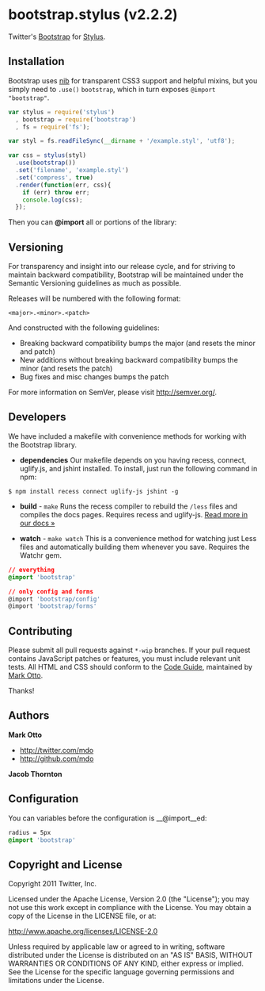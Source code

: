 # bootstrap.stylus (v2.2.2)

Twitter's [Bootstrap](https://github.com/twitter/bootstrap) for [Stylus](https://github.com/learnboost/stylus).


## Installation

Bootstrap uses [nib](https://github.com/visionmedia/nib) for transparent CSS3 support and helpful mixins, but you simply need to `.use()` `bootstrap`, which in turn exposes `@import "bootstrap"`.

```js
var stylus = require('stylus')
  , bootstrap = require('bootstrap')
  , fs = require('fs');

var styl = fs.readFileSync(__dirname + '/example.styl', 'utf8');

var css = stylus(styl)
  .use(bootstrap())
  .set('filename', 'example.styl')
  .set('compress', true)
  .render(function(err, css){
    if (err) throw err;
    console.log(css);
  });
```

Then you can __@import__ all or portions of the library:

## Versioning

For transparency and insight into our release cycle, and for striving to maintain backward compatibility, Bootstrap will be maintained under the Semantic Versioning guidelines as much as possible.

Releases will be numbered with the following format:

`<major>.<minor>.<patch>`

And constructed with the following guidelines:

* Breaking backward compatibility bumps the major (and resets the minor and patch)
* New additions without breaking backward compatibility bumps the minor (and resets the patch)
* Bug fixes and misc changes bumps the patch

For more information on SemVer, please visit http://semver.org/.

## Developers

We have included a makefile with convenience methods for working with the Bootstrap library.

+ **dependencies**
Our makefile depends on you having recess, connect, uglify.js, and jshint installed. To install, just run the following command in npm:

```
$ npm install recess connect uglify-js jshint -g
```

+ **build** - `make`
Runs the recess compiler to rebuild the `/less` files and compiles the docs pages. Requires recess and uglify-js. <a href="http://twitter.github.com/bootstrap/extend.html#compiling">Read more in our docs &raquo;</a>

+ **watch** - `make watch`
This is a convenience method for watching just Less files and automatically building them whenever you save. Requires the Watchr gem.


```css
// everything
@import 'bootstrap'

// only config and forms
@import 'bootstrap/config'
@import 'bootstrap/forms'
```
## Contributing

Please submit all pull requests against `*-wip` branches. If your pull request contains JavaScript patches or features, you must include relevant unit tests. All HTML and CSS should conform to the [Code Guide](http://github.com/mdo/code-guide), maintained by [Mark Otto](http://github.com/mdo).

Thanks!



## Authors

**Mark Otto**

+ http://twitter.com/mdo
+ http://github.com/mdo

**Jacob Thornton**

## Configuration

You can variables before the configuration is __@import__ed:

```css
radius = 5px
@import 'bootstrap'
```

Copyright and License
---------------------

Copyright 2011 Twitter, Inc.

Licensed under the Apache License, Version 2.0 (the "License");
you may not use this work except in compliance with the License.
You may obtain a copy of the License in the LICENSE file, or at:

   http://www.apache.org/licenses/LICENSE-2.0

Unless required by applicable law or agreed to in writing, software
distributed under the License is distributed on an "AS IS" BASIS,
WITHOUT WARRANTIES OR CONDITIONS OF ANY KIND, either express or implied.
See the License for the specific language governing permissions and
limitations under the License.

